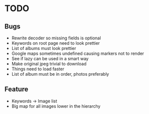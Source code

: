# TODO

## Bugs
* Rewrite decoder so missing fields is optional
* Keywords on root page need to look prettier
* List of albums must look prettier
* Google maps sometimes undefined causing markers not to render
* See if lazy can be used in a smart way
* Make original jpeg trivial to download
* Things need to load faster
* List of album must be in order, photos preferably

## Feature
* Keywords -> Image list
* Big map for all images lower in the hierarchy
